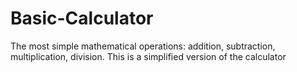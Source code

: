 # Basic-Calculator
The most simple mathematical operations: addition, subtraction, multiplication, division. This is a simplified version of the  calculator
